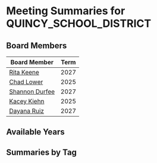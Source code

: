 # Meeting Summaries for QUINCY_SCHOOL_DISTRICT

## Board Members

| Board Member       | Term           |
|--------------------|----------------|
| [Rita Keene](board_member_73.md) | 2027 |
| [Chad Lower](board_member_74.md) | 2025 |
| [Shannon Durfee](board_member_75.md) | 2027 |
| [Kacey Kiehn](board_member_76.md) | 2025 |
| [Dayana Ruiz](board_member_77.md) | 2027 |

## Available Years

## Summaries by Tag
